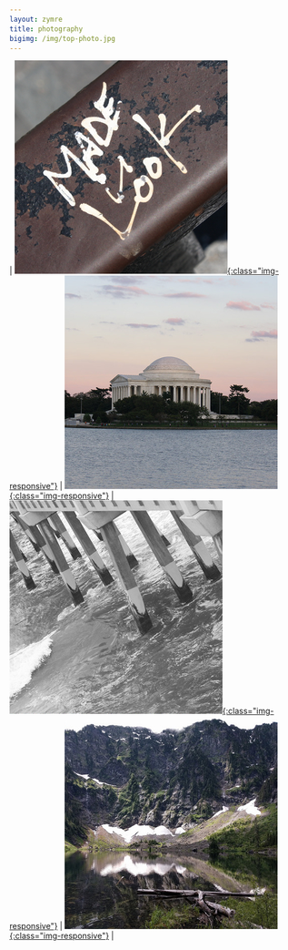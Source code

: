 ```yaml
---
layout: zymre
title: photography
bigimg: /img/top-photo.jpg
---
```


| [![artsy](/media/artsy.jpg "artistic"){:class="img-responsive"}](https://flic.kr/s/aHsjU98CkE) | [![arch](/media/arch.jpg "architecture"){:class="img-responsive"}](https://flic.kr/s/aHsjU99FZF) | [![bw](/media/bw.jpg "black & white"){:class="img-responsive"}](https://flic.kr/s/aHsjuVeqe3) | [![nature](/media/nature.jpg "nature"){:class="img-responsive"}](https://flic.kr/s/aHsk9ZvMKs) |
